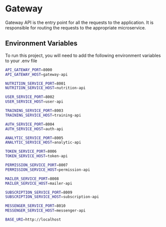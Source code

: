 # Gateway

Gateway API is the entry point for all the requests to the application. It is responsible for routing the requests to the appropriate microservice.



## Environment Variables

To run this project, you will need to add the following environment variables to your .env file

```bash
API_GATEWAY_PORT=8000
API_GATEWAY_HOST=gateway-api

NUTRITION_SERVICE_PORT=8001
NUTRITION_SERVICE_HOST=nutrition-api

USER_SERVICE_PORT=8002
USER_SERVICE_HOST=user-api

TRAINING_SERVICE_PORT=8003
TRAINING_SERVICE_HOST=training-api

AUTH_SERVICE_PORT=8004
AUTH_SERVICE_HOST=auth-api

ANALYTIC_SERVICE_PORT=8005
ANALYTIC_SERVICE_HOST=analytic-api

TOKEN_SERVICE_PORT=8006
TOKEN_SERVICE_HOST=token-api

PERMISSION_SERVICE_PORT=8007
PERMISSION_SERVICE_HOST=permission-api

MAILER_SERVICE_PORT=8008
MAILER_SERVICE_HOST=mailer-api

SUBSCRIPTION_SERVICE_PORT=8009
SUBSCRIPTION_SERVICE_HOST=subscription-api

MESSENGER_SERVICE_PORT=8010
MESSENGER_SERVICE_HOST=messenger-api

BASE_URI=http://localhost
```